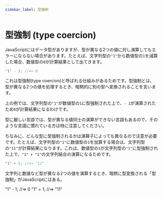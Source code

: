 ```yaml
---
sidebar_label: 型強制
---
```


# 型強制 (type coercion)

JavaScriptにはデータ型がありますが、型が異なる2つの値に対し演算してもエラーにならない場合があります。たとえば、文字列型の`"1"`から数値型の`1`を減算した場合、数値型の`0`が計算結果として出てきます。

```javascript
"1" - 1; //=> 0
```

これは型強制(type coercion)と呼ばれる仕組みがあるためです。型強制とは、型が異なる2つの値を処理するとき、暗黙的に別の型へ変換されることを言います。

上の例では、文字列型の`"1"`が数値型の`1`に型強制された上で、`- 1`が演算されたため`0`が計算結果になるわけです。

型に厳しい言語では、型が異なる値同士の演算ができない言語もあるので、そのような言語に慣れている方は特に注意してください。

ちなみに、どんな型に型強制されるかは演算子によっても異なるので注意が必要です。たとえば、文字列型の`"1"`に数値型の`1`を加算する場合は、文字列型の`"11"`が計算結果になります。これは、数値型の`1`が文字列型の`"1"`に型強制された上で、`"1" + "1"`の文字列結合の演算になるためです。

```javascript
"1" + 1; //=> "11"
```

<TweetILearned>

文字列と数値など型が異なる2つの値を演算するとき、暗黙に型変換される「型強制」がJavaScriptにはある。

"1" - 1; //=> 0
"1" + 1; //=> "11"

</TweetILearned>
